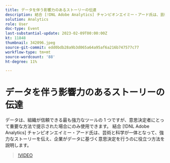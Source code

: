 ```yaml
---
title: データを伴う影響力のあるストーリーの伝達
description: 結合 [!DNL Adobe Analytics] チャンピオンエイミー・アード氏は、芸術と科学が一体となって、強力なストーリーを伝え、企業がデータに基づく意思決定を行うのに役立つ方法を説明します。
solution: Analytics
role: User
doc-type: Event
last-substantial-update: 2023-02-09T00:00:00Z
kt: 11848
thumbnail: 342096.jpeg
source-git-commit: edd0bdb28a9b3d065a64a95af6a216b747577c77
workflow-type: tm+mt
source-wordcount: '88'
ht-degree: 11%

---
```


# データを伴う影響力のあるストーリーの伝達

データは、組織が信頼できる最も強力なツールの 1 つですが、意思決定者にとって重要な方法で提示された場合にのみ使用できます。 結合 [!DNL Adobe Analytics] チャンピオンエイミー・アード氏は、芸術と科学が一体となって、強力なストーリーを伝え、企業がデータに基づく意思決定を行うのに役立つ方法を説明します。

>[!VIDEO](https://video.tv.adobe.com/v/342096/?quality=12&learn=on)
